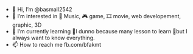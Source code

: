 - 👋 Hi, I’m @basmall2542
- 👀 I’m interested in 🎵 Music, 🎮 game, 🎞️ movie, web developement, graphic, 3D
- 🌱 I’m currently learning 🤷‍I dunno because many lesson to learn 🤦‍but I always want to know everything.
- 📫 How to reach me fb.com/bfakmt

<!---
basmall2542/basmall2542 is a ✨ special ✨ repository because its `README.md` (this file) appears on your GitHub profile.
You can click the Preview link to take a look at your changes.
--->
